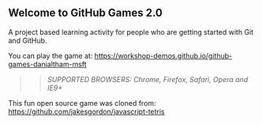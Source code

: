 ## Welcome to GitHub Games 2.0

A project based learning activity for people who are getting started with Git and GitHub.

You can play the game at: https://workshop-demos.github.io/github-games-danialtham-msft

>> _*SUPPORTED BROWSERS*: Chrome, Firefox, Safari, Opera and IE9+_

This fun open source game was cloned from: https://github.com/jakesgordon/javascript-tetris
